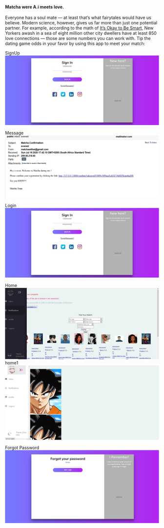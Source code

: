 #### Matcha were A.i meets love.

Everyone has a soul mate — at least that’s what fairytales would have us believe. Modern science, however, gives us far more than just one potential partner. For example, according to the math of <a class="mr-2" href="https://www.youtube.com/watch?v=TekbxvnvYb8&list=TL-Vsh7kSzD2Y"> It’s Okay to Be Smart</a>,
    New Yorkers awash in a sea of eight million other city dwellers have at least 850 love connections — those are some numbers you can work with.
    Tip the dating game odds in your favor by using this app to meet your match:
    
    
SignUp![SignUp](/images/signIn.jpg)

Message![Message](/images/confirm.jpg)

Login![Login](/images/signIn.jpg)

Home![Home](/images/home.jpg)
home1![Home1](/images/home1.jpg)

Forgot Password![Forgot Password](/images/forgot.jpg)


